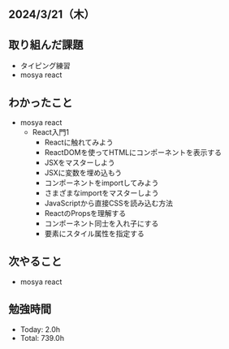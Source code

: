 ## 2024/3/21（木）

## 取り組んだ課題

- タイピング練習
- mosya react

## わかったこと
- mosya react
  - React入門1
    - Reactに触れてみよう
    - ReactDOMを使ってHTMLにコンポーネントを表示する
    - JSXをマスターしよう
    - JSXに変数を埋め込もう
    - コンポーネントをimportしてみよう
    - さまざまなimportをマスターしよう
    - JavaScriptから直接CSSを読み込む方法
    - ReactのPropsを理解する
    - コンポーネント同士を入れ子にする
    - 要素にスタイル属性を指定する

## 次やること
- mosya react

## 勉強時間

- Today: 2.0h
- Total: 739.0h
